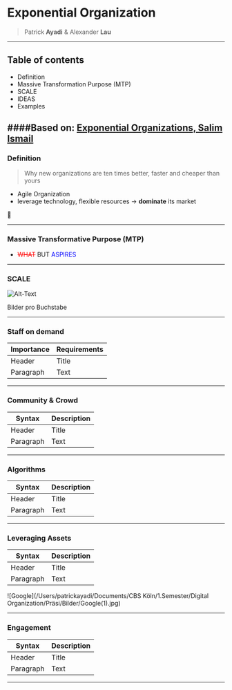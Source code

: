 # Exponential Organization
>Patrick **Ayadi** & Alexander **Lau**
---
## Table of contents
* Definition
* Massive Transformation Purpose (MTP)
* SCALE
* IDEAS
* Examples

####Based on: [Exponential Organizations, Salim Ismail](https://www.amazon.de/Exponential-Organizations-Author-published-October/dp/B00Y4QA03S/ref=sr_1_4?crid=2US038FVFL645&dchild=1&keywords=exponential+organizations&qid=1634559116&sr=8-4)
---
### Definition
> Why new organizations are ten times better, faster and cheaper than yours
* Agile Organization
* leverage technology, flexible resources
-> **dominate** its market

:rocket:

---
### Massive Transformative Purpose (MTP)
* <span style="color:red">~~WHAT~~</span> BUT <span style="color:blue">ASPIRES</span>


---
### SCALE

<img src="/Users/patrickayadi/Documents/CBS Köln/1.Semester/Digital Organization/Präsi/Bilder/S.png." alt="Alt-Text" title="" /> 

Bilder pro Buchstabe

---
### Staff on demand
| Importance | Requirements |
| ----------- | ----------- |
| Header | Title |
| Paragraph | Text |

---
### Community & Crowd
| Syntax | Description |
| ----------- | ----------- |
| Header | Title |
| Paragraph | Text |

---
### Algorithms
| Syntax | Description |
| ----------- | ----------- |
| Header | Title |
| Paragraph | Text |

---
### Leveraging Assets
| Syntax | Description |
| ----------- | ----------- |
| Header | Title |
| Paragraph | Text |

![Google](/Users/patrickayadi/Documents/CBS Köln/1.Semester/Digital Organization/Präsi/Bilder/Google(1).jpg) 

---
### Engagement 
| Syntax | Description |
| ----------- | ----------- |
| Header | Title |
| Paragraph | Text |

---
